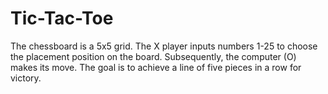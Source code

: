 # Tic-Tac-Toe
The chessboard is a 5x5 grid. The X player inputs numbers 1-25 to choose the placement position on the board. Subsequently, the computer (O) makes its move. The goal is to achieve a line of five pieces in a row for victory.
